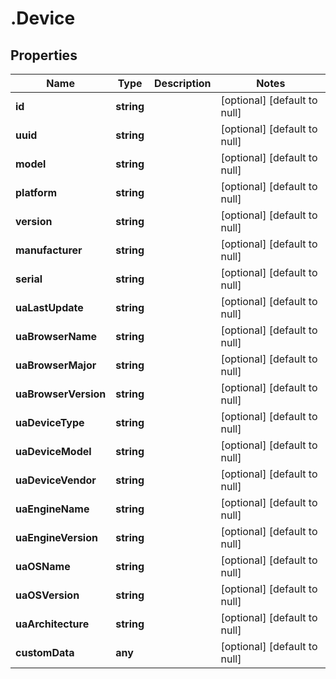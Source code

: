 # .Device

## Properties
Name | Type | Description | Notes
------------ | ------------- | ------------- | -------------
**id** | **string** |  | [optional] [default to null]
**uuid** | **string** |  | [optional] [default to null]
**model** | **string** |  | [optional] [default to null]
**platform** | **string** |  | [optional] [default to null]
**version** | **string** |  | [optional] [default to null]
**manufacturer** | **string** |  | [optional] [default to null]
**serial** | **string** |  | [optional] [default to null]
**uaLastUpdate** | **string** |  | [optional] [default to null]
**uaBrowserName** | **string** |  | [optional] [default to null]
**uaBrowserMajor** | **string** |  | [optional] [default to null]
**uaBrowserVersion** | **string** |  | [optional] [default to null]
**uaDeviceType** | **string** |  | [optional] [default to null]
**uaDeviceModel** | **string** |  | [optional] [default to null]
**uaDeviceVendor** | **string** |  | [optional] [default to null]
**uaEngineName** | **string** |  | [optional] [default to null]
**uaEngineVersion** | **string** |  | [optional] [default to null]
**uaOSName** | **string** |  | [optional] [default to null]
**uaOSVersion** | **string** |  | [optional] [default to null]
**uaArchitecture** | **string** |  | [optional] [default to null]
**customData** | **any** |  | [optional] [default to null]


